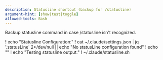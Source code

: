 ```yaml
---
description: Statusline shortcut (backup for /statusline)
argument-hint: [show|test|toggle]
allowed-tools: Bash
---
```


Backup statusline command in case /statusline isn't recognized.

! echo "Statusline Configuration:"
! cat ~/.claude/settings.json | jq '.statusLine' 2>/dev/null || echo "No statusLine configuration found"
! echo ""
! echo "Testing statusline output:"
! ~/.claude/statusline.sh
